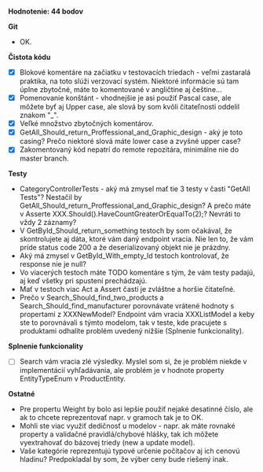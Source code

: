 **Hodnotenie: 44 bodov**

**Git**
- OK.

**Čistota kódu**
- [x] Blokové komentáre na začiatku v testovacích triedach - veľmi zastaralá praktika, na toto slúži verzovací systém. Niektoré informácie sú tam úplne zbytočné, máte to komentované v angličtine aj češtine…
- [x] Pomenovanie konštánt - vhodnejšie je asi použiť Pascal case, ale môžete byť aj Upper case, ale slová by som kvôli čitateľnosti oddelil znakom "\_".
- [x] Veľké množstvo zbytočných komentárov.
- [x] GetAll_Should_return_Proffessional_and_Graphic_design - aký je toto casing? Prečo niektoré slová máte lower case a zvyšné upper case?
- [x] Zakomentovaný kód nepatrí do remote repozitára, minimálne nie do master branch.

**Testy**
- CategoryControllerTests - aký má zmysel mať tie 3 testy v časti "GetAll Tests"? Nestačil by GetAll_Should_return_Proffessional_and_Graphic_design? A prečo máte v Asserte XXX.Should().HaveCountGreaterOrEqualTo(2);? Nevráti to vždy 2 záznamy?
- V GetById_Should_return_something testoch by som očakával, že skontrolujete aj dáta, ktoré vám daný endpoint vracia. Nie len to, že vám príde status code 200 a že deserializovaný objekt nie je prázdny.
- Aký má zmysel v GetById_With_empty_Id testoch kontrolovať, že response nie je null?
- Vo viacerých testoch máte TODO komentáre s tým, že vám testy padajú, aj keď všetky pri spustení prechádzajú.
- Mať v testoch viac Act a Assert častí je zvláštne a horšie čitateľné.
- Prečo v Search_Should_find_two_products a Search_Should_find_manufacturer porovnávate vrátené hodnoty s propertami z XXXNewModel? Endpoint vám vracia XXXListModel a keby ste to porovnávali s týmto modelom, tak v teste, kde pracujete s produktami odhalíte problém uvedený nižšie (Splnenie funkcionality).
	
**Splnenie funkcionality**
- [ ] Search vám vracia zlé výsledky. Myslel som si, že je problém niekde v implementácií vyhľadávania, ale problém je v  hodnote property EntityTypeEnum v ProductEntity. 

**Ostatné**
- Pre propertu Weight by bolo asi lepšie použiť nejaké desatinné číslo, ale ak to chcete reprezentovať napr. v gramoch tak je to OK.
- Mohli ste viac využiť dedičnosť u modelov - napr. ak máte rovnaké property a validačné pravidlá/chybové hlášky, tak ich môžete vyextrahovať do bázovej triedy (new a update model).
- Vaše kategórie reprezentujú typové určenie počítačov aj ich cenovú hladinu? Predpokladal by som, že výber ceny bude riešený inak.
